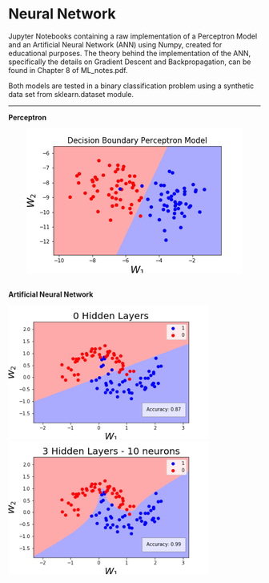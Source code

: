 # Neural Network


Jupyter Notebooks containing a raw implementation of a Perceptron Model and an Artificial Neural Network (ANN) using Numpy, created for educational purposes. The theory behind the implementation of the ANN, specifically the details on Gradient Descent and Backpropagation, can be found in Chapter 8 of ML_notes.pdf.

Both models are tested in a binary classification problem using a synthetic data set from sklearn.dataset module.

----------------------------------------------------------------
**Perceptron**
</br>
<div align="center">
  <img src="/images/boundary_perceptron1.png" />
</div>
</br>

**Artificial Neural Network**
<p float="left">
    <img src="/images/ANN_test1.png" width="400"/>
    <img src="/images/ANN_test5.png" width="400"/>
</p>

